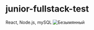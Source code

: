 # junior-fullstack-test
 React, Node.js, mySQL
![Безымянный](https://github.com/user-attachments/assets/327321e1-ccf3-4ae1-aae8-10bc0978c6b5)
